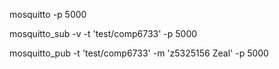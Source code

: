 mosquitto -p 5000

mosquitto_sub -v -t 'test/comp6733' -p 5000

mosquitto_pub -t 'test/comp6733' -m 'z5325156 Zeal' -p 5000